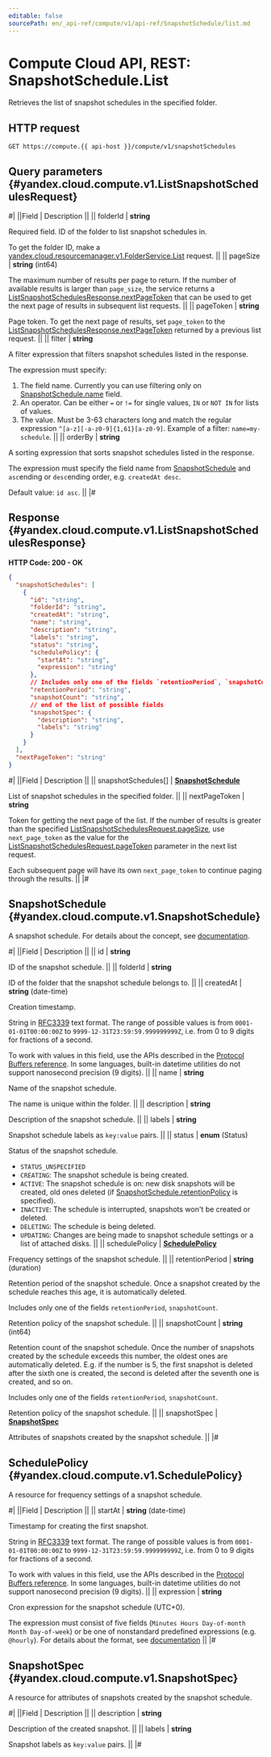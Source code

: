 ```yaml
---
editable: false
sourcePath: en/_api-ref/compute/v1/api-ref/SnapshotSchedule/list.md
---
```


# Compute Cloud API, REST: SnapshotSchedule.List

Retrieves the list of snapshot schedules in the specified folder.

## HTTP request

```
GET https://compute.{{ api-host }}/compute/v1/snapshotSchedules
```

## Query parameters {#yandex.cloud.compute.v1.ListSnapshotSchedulesRequest}

#|
||Field | Description ||
|| folderId | **string**

Required field. ID of the folder to list snapshot schedules in.

To get the folder ID, make a [yandex.cloud.resourcemanager.v1.FolderService.List](/docs/resource-manager/api-ref/Folder/list#List) request. ||
|| pageSize | **string** (int64)

The maximum number of results per page to return. If the number of available
results is larger than `page_size`, the service returns a [ListSnapshotSchedulesResponse.nextPageToken](#yandex.cloud.compute.v1.ListSnapshotSchedulesResponse)
that can be used to get the next page of results in subsequent list requests. ||
|| pageToken | **string**

Page token. To get the next page of results, set `page_token` to the
[ListSnapshotSchedulesResponse.nextPageToken](#yandex.cloud.compute.v1.ListSnapshotSchedulesResponse) returned by a previous list request. ||
|| filter | **string**

A filter expression that filters snapshot schedules listed in the response.

The expression must specify:
1. The field name. Currently you can use filtering only on [SnapshotSchedule.name](#yandex.cloud.compute.v1.SnapshotSchedule) field.
2. An operator. Can be either `=` or `!=` for single values, `IN` or `NOT IN` for lists of values.
3. The value. Must be 3-63 characters long and match the regular expression `^[a-z][-a-z0-9]{1,61}[a-z0-9]`.
Example of a filter: `name=my-schedule`. ||
|| orderBy | **string**

A sorting expression that sorts snapshot schedules listed in the response.

The expression must specify the field name from [SnapshotSchedule](#yandex.cloud.compute.v1.SnapshotSchedule) and `asc`ending or `desc`ending order,
e.g. `createdAt desc`.

Default value: `id asc`. ||
|#

## Response {#yandex.cloud.compute.v1.ListSnapshotSchedulesResponse}

**HTTP Code: 200 - OK**

```json
{
  "snapshotSchedules": [
    {
      "id": "string",
      "folderId": "string",
      "createdAt": "string",
      "name": "string",
      "description": "string",
      "labels": "string",
      "status": "string",
      "schedulePolicy": {
        "startAt": "string",
        "expression": "string"
      },
      // Includes only one of the fields `retentionPeriod`, `snapshotCount`
      "retentionPeriod": "string",
      "snapshotCount": "string",
      // end of the list of possible fields
      "snapshotSpec": {
        "description": "string",
        "labels": "string"
      }
    }
  ],
  "nextPageToken": "string"
}
```

#|
||Field | Description ||
|| snapshotSchedules[] | **[SnapshotSchedule](#yandex.cloud.compute.v1.SnapshotSchedule)**

List of snapshot schedules in the specified folder. ||
|| nextPageToken | **string**

Token for getting the next page of the list. If the number of results is greater than
the specified [ListSnapshotSchedulesRequest.pageSize](#yandex.cloud.compute.v1.ListSnapshotSchedulesRequest), use `next_page_token` as the value
for the [ListSnapshotSchedulesRequest.pageToken](#yandex.cloud.compute.v1.ListSnapshotSchedulesRequest) parameter in the next list request.

Each subsequent page will have its own `next_page_token` to continue paging through the results. ||
|#

## SnapshotSchedule {#yandex.cloud.compute.v1.SnapshotSchedule}

A snapshot schedule. For details about the concept, see [documentation](/docs/compute/concepts/snapshot-schedule).

#|
||Field | Description ||
|| id | **string**

ID of the snapshot schedule. ||
|| folderId | **string**

ID of the folder that the snapshot schedule belongs to. ||
|| createdAt | **string** (date-time)

Creation timestamp.

String in [RFC3339](https://www.ietf.org/rfc/rfc3339.txt) text format. The range of possible values is from
`0001-01-01T00:00:00Z` to `9999-12-31T23:59:59.999999999Z`, i.e. from 0 to 9 digits for fractions of a second.

To work with values in this field, use the APIs described in the
[Protocol Buffers reference](https://developers.google.com/protocol-buffers/docs/reference/overview).
In some languages, built-in datetime utilities do not support nanosecond precision (9 digits). ||
|| name | **string**

Name of the snapshot schedule.

The name is unique within the folder. ||
|| description | **string**

Description of the snapshot schedule. ||
|| labels | **string**

Snapshot schedule labels as `key:value` pairs. ||
|| status | **enum** (Status)

Status of the snapshot schedule.

- `STATUS_UNSPECIFIED`
- `CREATING`: The snapshot schedule is being created.
- `ACTIVE`: The snapshot schedule is on: new disk snapshots will be created, old ones deleted
(if [SnapshotSchedule.retentionPolicy](/docs/compute/api-ref/SnapshotSchedule/get#yandex.cloud.compute.v1.SnapshotSchedule.retentionPolicy) is specified).
- `INACTIVE`: The schedule is interrupted, snapshots won't be created or deleted.
- `DELETING`: The schedule is being deleted.
- `UPDATING`: Changes are being made to snapshot schedule settings or a list of attached disks. ||
|| schedulePolicy | **[SchedulePolicy](#yandex.cloud.compute.v1.SchedulePolicy)**

Frequency settings of the snapshot schedule. ||
|| retentionPeriod | **string** (duration)

Retention period of the snapshot schedule. Once a snapshot created by the schedule reaches this age, it is
automatically deleted.

Includes only one of the fields `retentionPeriod`, `snapshotCount`.

Retention policy of the snapshot schedule. ||
|| snapshotCount | **string** (int64)

Retention count of the snapshot schedule. Once the number of snapshots created by the schedule exceeds this
number, the oldest ones are automatically deleted. E.g. if the number is 5, the first snapshot is deleted
after the sixth one is created, the second is deleted after the seventh one is created, and so on.

Includes only one of the fields `retentionPeriod`, `snapshotCount`.

Retention policy of the snapshot schedule. ||
|| snapshotSpec | **[SnapshotSpec](#yandex.cloud.compute.v1.SnapshotSpec)**

Attributes of snapshots created by the snapshot schedule. ||
|#

## SchedulePolicy {#yandex.cloud.compute.v1.SchedulePolicy}

A resource for frequency settings of a snapshot schedule.

#|
||Field | Description ||
|| startAt | **string** (date-time)

Timestamp for creating the first snapshot.

String in [RFC3339](https://www.ietf.org/rfc/rfc3339.txt) text format. The range of possible values is from
`0001-01-01T00:00:00Z` to `9999-12-31T23:59:59.999999999Z`, i.e. from 0 to 9 digits for fractions of a second.

To work with values in this field, use the APIs described in the
[Protocol Buffers reference](https://developers.google.com/protocol-buffers/docs/reference/overview).
In some languages, built-in datetime utilities do not support nanosecond precision (9 digits). ||
|| expression | **string**

Cron expression for the snapshot schedule (UTC+0).

The expression must consist of five fields (`Minutes Hours Day-of-month Month Day-of-week`) or be one of
nonstandard predefined expressions (e.g. `@hourly`). For details about the format,
see [documentation](/docs/compute/concepts/snapshot-schedule#cron) ||
|#

## SnapshotSpec {#yandex.cloud.compute.v1.SnapshotSpec}

A resource for attributes of snapshots created by the snapshot schedule.

#|
||Field | Description ||
|| description | **string**

Description of the created snapshot. ||
|| labels | **string**

Snapshot labels as `key:value` pairs. ||
|#